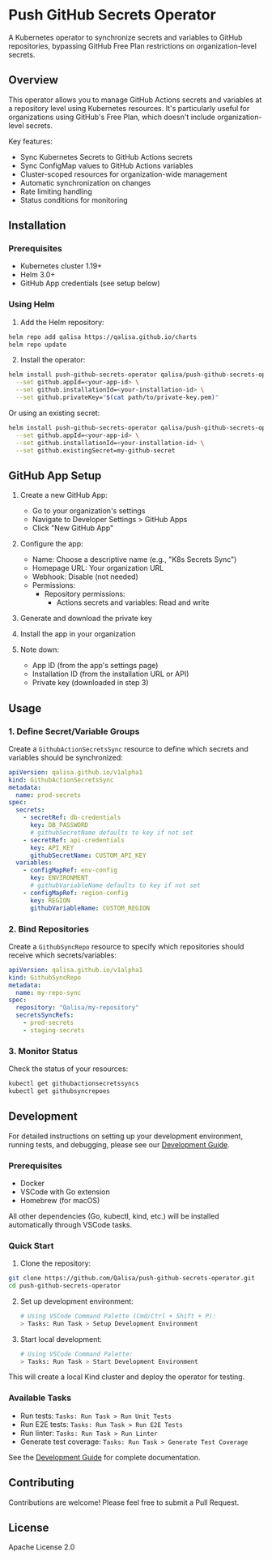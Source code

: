 # Push GitHub Secrets Operator

A Kubernetes operator to synchronize secrets and variables to GitHub repositories, bypassing GitHub Free Plan restrictions on organization-level secrets.

## Overview

This operator allows you to manage GitHub Actions secrets and variables at a repository level using Kubernetes resources. It's particularly useful for organizations using GitHub's Free Plan, which doesn't include organization-level secrets.

Key features:
- Sync Kubernetes Secrets to GitHub Actions secrets
- Sync ConfigMap values to GitHub Actions variables
- Cluster-scoped resources for organization-wide management
- Automatic synchronization on changes
- Rate limiting handling
- Status conditions for monitoring

## Installation

### Prerequisites

- Kubernetes cluster 1.19+
- Helm 3.0+
- GitHub App credentials (see setup below)

### Using Helm

1. Add the Helm repository:
```bash
helm repo add qalisa https://qalisa.github.io/charts
helm repo update
```

2. Install the operator:
```bash
helm install push-github-secrets-operator qalisa/push-github-secrets-operator \
  --set github.appId=<your-app-id> \
  --set github.installationId=<your-installation-id> \
  --set github.privateKey="$(cat path/to/private-key.pem)"
```

Or using an existing secret:
```bash
helm install push-github-secrets-operator qalisa/push-github-secrets-operator \
  --set github.appId=<your-app-id> \
  --set github.installationId=<your-installation-id> \
  --set github.existingSecret=my-github-secret
```

## GitHub App Setup

1. Create a new GitHub App:
   - Go to your organization's settings
   - Navigate to Developer Settings > GitHub Apps
   - Click "New GitHub App"

2. Configure the app:
   - Name: Choose a descriptive name (e.g., "K8s Secrets Sync")
   - Homepage URL: Your organization URL
   - Webhook: Disable (not needed)
   - Permissions:
     - Repository permissions:
       - Actions secrets and variables: Read and write

3. Generate and download the private key

4. Install the app in your organization

5. Note down:
   - App ID (from the app's settings page)
   - Installation ID (from the installation URL or API)
   - Private key (downloaded in step 3)

## Usage

### 1. Define Secret/Variable Groups

Create a `GithubActionSecretsSync` resource to define which secrets and variables should be synchronized:

```yaml
apiVersion: qalisa.github.io/v1alpha1
kind: GithubActionSecretsSync
metadata:
  name: prod-secrets
spec:
  secrets:
    - secretRef: db-credentials
      key: DB_PASSWORD
      # githubSecretName defaults to key if not set
    - secretRef: api-credentials
      key: API_KEY
      githubSecretName: CUSTOM_API_KEY
  variables:
    - configMapRef: env-config
      key: ENVIRONMENT
      # githubVariableName defaults to key if not set
    - configMapRef: region-config
      key: REGION
      githubVariableName: CUSTOM_REGION
```

### 2. Bind Repositories

Create a `GithubSyncRepo` resource to specify which repositories should receive which secrets/variables:

```yaml
apiVersion: qalisa.github.io/v1alpha1
kind: GithubSyncRepo
metadata:
  name: my-repo-sync
spec:
  repository: "Qalisa/my-repository"
  secretsSyncRefs:
    - prod-secrets
    - staging-secrets
```

### 3. Monitor Status

Check the status of your resources:

```bash
kubectl get githubactionsecretssyncs
kubectl get githubsyncrepoes
```

## Development

For detailed instructions on setting up your development environment, running tests, and debugging, please see our [Development Guide](docs/development.md).

### Prerequisites

- Docker
- VSCode with Go extension
- Homebrew (for macOS)

All other dependencies (Go, kubectl, kind, etc.) will be installed automatically through VSCode tasks.

### Quick Start

1. Clone the repository:
```bash
git clone https://github.com/Qalisa/push-github-secrets-operator.git
cd push-github-secrets-operator
```

2. Set up development environment:
   ```bash
   # Using VSCode Command Palette (Cmd/Ctrl + Shift + P):
   > Tasks: Run Task > Setup Development Environment
   ```

3. Start local development:
   ```bash
   # Using VSCode Command Palette:
   > Tasks: Run Task > Start Development Environment
   ```

This will create a local Kind cluster and deploy the operator for testing.

### Available Tasks

- Run tests: `Tasks: Run Task > Run Unit Tests`
- Run E2E tests: `Tasks: Run Task > Run E2E Tests`
- Run linter: `Tasks: Run Task > Run Linter`
- Generate test coverage: `Tasks: Run Task > Generate Test Coverage`

See the [Development Guide](docs/development.md) for complete documentation.

## Contributing

Contributions are welcome! Please feel free to submit a Pull Request.

## License

Apache License 2.0
